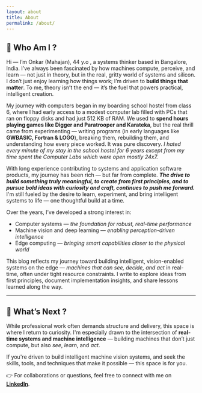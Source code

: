 ```yaml
---
layout: about
title: About
permalink: /about/
---
```


## 🧠 Who Am I ?

Hi — I’m Onkar (Mahajan), 44 y.o , a systems thinker based in Bangalore, India. I’ve always been fascinated by how machines compute, perceive, and learn — not just in theory, but in the real, gritty world of systems and silicon. I don’t just enjoy learning how things work; I’m driven to **build things that matter**. To me, theory isn’t the end — it’s the fuel that powers practical, intelligent creation.

My journey with computers began in my boarding school hostel from class 6, where I had early access to a modest computer lab filled with PCs that ran on floppy disks and had just 512 KB of RAM. We used to **spend hours playing games like Digger and Paratrooper and Karateka**, but the real thrill came from experimenting — writing programs (in early languages like **GWBASIC, Fortran & LOGO**), breaking them, rebuilding them, and understanding how every piece worked. It was pure discovery. 
_I hated every minute of my stay in the school hostel for 6 years except from my time spent the Computer Labs which were open mostly 24x7._

With long experience contributing to systems and application software products, my journey has been rich — but far from complete. **_The drive to build something truly meaningful, to create from first principles, and to pursue bold ideas with curiosity and craft, continues to push me forward._** I'm still fueled by the desire to learn, experiment, and bring intelligent systems to life — one thoughtful build at a time.

Over the years, I’ve developed a strong interest in:

* Computer systems — _the foundation for robust, real-time performance_
* Machine vision and deep learning — _enabling perception-driven intelligence_
* Edge computing — _bringing smart capabilities closer to the physical world_

This blog reflects my journey toward building intelligent, vision-enabled systems on the edge — _machines that can see, decide, and act_ in real-time, often under tight resource constraints. I write to explore ideas from first principles, document implementation insights, and share lessons learned along the way.

---

## 🤖 What’s Next ?

While professional work often demands structure and delivery, this space is where I return to curiosity. I'm especially drawn to the intersection of **real-time systems and machine intelligence** — building machines that don’t just compute, but also _see_, _learn_, and _act_.

If you're driven to build intelligent machine vision systems, and seek the skills, tools, and techniques that make it possible — this space is for you.

👉 For collaborations or questions, feel free to connect with me on [**LinkedIn**](https://www.linkedin.com/in/onkarnm).

